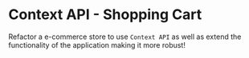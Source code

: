 # Context API - Shopping Cart

Refactor a e-commerce store to use `Context API` as well as extend the functionality of the application making it more robust!



